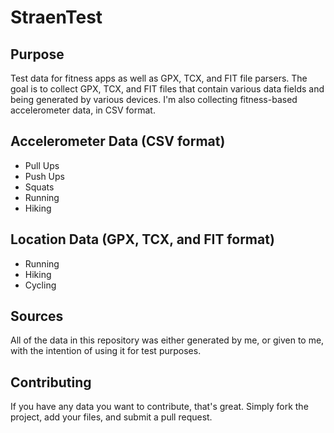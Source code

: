 # StraenTest

## Purpose
Test data for fitness apps as well as GPX, TCX, and FIT file parsers. The goal is to collect GPX, TCX, and FIT files that contain various data fields and being generated by various devices. I'm also collecting fitness-based accelerometer data, in CSV format.

## Accelerometer Data (CSV format)
* Pull Ups
* Push Ups
* Squats
* Running
* Hiking

## Location Data (GPX, TCX, and FIT format)
* Running
* Hiking
* Cycling

## Sources
All of the data in this repository was either generated by me, or given to me, with the intention of using it for test purposes.

## Contributing
If you have any data you want to contribute, that's great. Simply fork the project, add your files, and submit a pull request.
